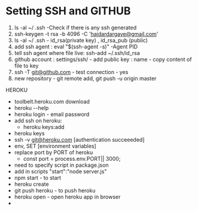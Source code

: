 # Setting SSH and GITHUB

1. ls -al ~/ .ssh -Check if there is any ssh generated
2. ssh-keygen -t rsa -b 4096 -C 'haidardargaye@gmail.com'
3. ls -al ~/ .ssh - id_rsa(private key) , id_rsa_pub (public)
4. add ssh agent : eval "$(ssh-agent -s)" -Agent PID
5. tell ssh agent where file live: ssh-add  ~/.ssh/id_rsa
6. github account : settings/ssh/ - add public key : name
                    - copy content of file to key
7. ssh -T git@github.com - test connection - yes
8. new repository - git remote add, git push -u origin master
 
HEROKU

- toolbelt.heroku.com download
- heroku --help
- heroku login - email password
- add ssh on heroku:
    - heroku keys:add 
- heroku keys
- ssh -v git@heroku.com [authentication succeeeded]
- env, SET [environment variables]
- replace port by PORT of heroku
    - const port = process.env.PORT|| 3000;
- need to specify script in package.json 
- add in scripts "start":"node server.js"
- npm start - to start
- heroku create 
- git push heroku - to push heroku
- heroku open - open heroku app in browser
- 